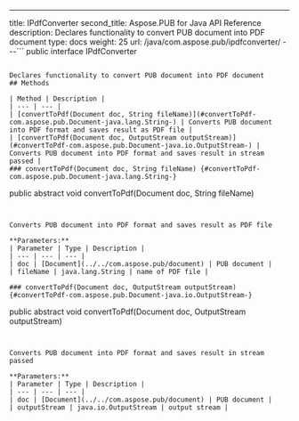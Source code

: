 ---
title: IPdfConverter
second_title: Aspose.PUB for Java API Reference
description: Declares functionality to convert PUB document into PDF document
type: docs
weight: 25
url: /java/com.aspose.pub/ipdfconverter/
---```
public interface IPdfConverter
```

Declares functionality to convert PUB document into PDF document
## Methods

| Method | Description |
| --- | --- |
| [convertToPdf(Document doc, String fileName)](#convertToPdf-com.aspose.pub.Document-java.lang.String-) | Converts PUB document into PDF format and saves result as PDF file |
| [convertToPdf(Document doc, OutputStream outputStream)](#convertToPdf-com.aspose.pub.Document-java.io.OutputStream-) | Converts PUB document into PDF format and saves result in stream passed |
### convertToPdf(Document doc, String fileName) {#convertToPdf-com.aspose.pub.Document-java.lang.String-}
```
public abstract void convertToPdf(Document doc, String fileName)
```


Converts PUB document into PDF format and saves result as PDF file

**Parameters:**
| Parameter | Type | Description |
| --- | --- | --- |
| doc | [Document](../../com.aspose.pub/document) | PUB document |
| fileName | java.lang.String | name of PDF file |

### convertToPdf(Document doc, OutputStream outputStream) {#convertToPdf-com.aspose.pub.Document-java.io.OutputStream-}
```
public abstract void convertToPdf(Document doc, OutputStream outputStream)
```


Converts PUB document into PDF format and saves result in stream passed

**Parameters:**
| Parameter | Type | Description |
| --- | --- | --- |
| doc | [Document](../../com.aspose.pub/document) | PUB document |
| outputStream | java.io.OutputStream | output stream |

